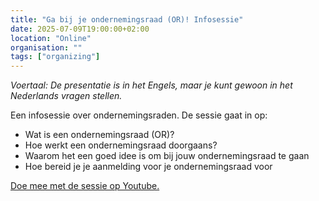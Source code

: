 ```yaml
---
title: "Ga bij je ondernemingsraad (OR)! Infosessie"
date: 2025-07-09T19:00:00+02:00
location: "Online"
organisation: ""
tags: ["organizing"]
---
```


*Voertaal: De presentatie is in het Engels, maar je kunt gewoon in het Nederlands vragen stellen.*

Een infosessie over ondernemingsraden. De sessie gaat in op:

* Wat is een ondernemingsraad (OR)? 
* Hoe werkt een ondernemingsraad doorgaans?
* Waarom het een goed idee is om bij jouw ondernemingsraad te gaan
* Hoe bereid je je aanmelding voor je ondernemingsraad voor

[Doe mee met de sessie op Youtube.](https://www.youtube.com/watch?v=RzuqkixGsDA)
